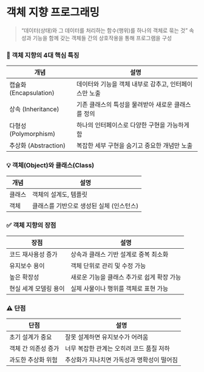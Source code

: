 # 객체 지향 프로그래밍

> “데이터(상태)와 그 데이터를 처리하는 함수(행위)를 하나의 객체로 묶는 것”
> 속성과 기능을 함께 갖는 객체들 간의 상호작용을 통해 프로그램을 구성


### 🧱 객체 지향의 4대 핵심 특징
| 개념                   | 설명                                                  |
|------------------------|-------------------------------------------------------|
| 캡슐화 (Encapsulation) | 데이터와 기능을 객체 내부로 감추고, 인터페이스만 노출 |
| 상속 (Inheritance)     | 기존 클래스의 특성을 물려받아 새로운 클래스를 정의    |
| 다형성 (Polymorphism)  | 하나의 인터페이스로 다양한 구현을 가능하게 함         |
| 추상화 (Abstraction)   | 복잡한 세부 구현을 숨기고 중요한 개념만 노출          |


### 💡 객체(Object)와 클래스(Class)
| 개념     | 설명                                     |
|----------|------------------------------------------|
| 클래스   | 객체의 설계도, 템플릿                    |
| 객체     | 클래스를 기반으로 생성된 실체 (인스턴스) |


### ✅ 객체 지향의 장점
| 장점                  | 설명                                       |
|-----------------------|--------------------------------------------|
| 코드 재사용성 증가    | 상속과 클래스 기반 설계로 중복 최소화      |
| 유지보수 용이         | 객체 단위로 관리 및 수정 가능              |
| 높은 확장성           | 새로운 기능을 클래스 추가로 쉽게 확장 가능 |
| 현실 세계 모델링 용이 | 실제 사물이나 행위를 객체로 표현 가능      |


### ⚠️ 단점
| 단점                  | 설명                                       |
|-----------------------|--------------------------------------------|
| 초기 설계가 중요      | 잘못 설계하면 유지보수가 어려움            |
| 객체 간 의존성 증가   | 너무 복잡한 관계는 오히려 코드 품질 저하   |
| 과도한 추상화 위험    | 추상화가 지나치면 가독성과 명확성이 떨어짐 |
